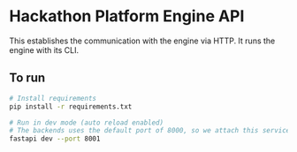 # Hackathon Platform Engine API

This establishes the communication with the engine via HTTP. It runs the engine with its CLI.

## To run

```bash
# Install requirements
pip install -r requirements.txt

# Run in dev mode (auto reload enabled)
# The backends uses the default port of 8000, so we attach this service to port 8001
fastapi dev --port 8001
```
